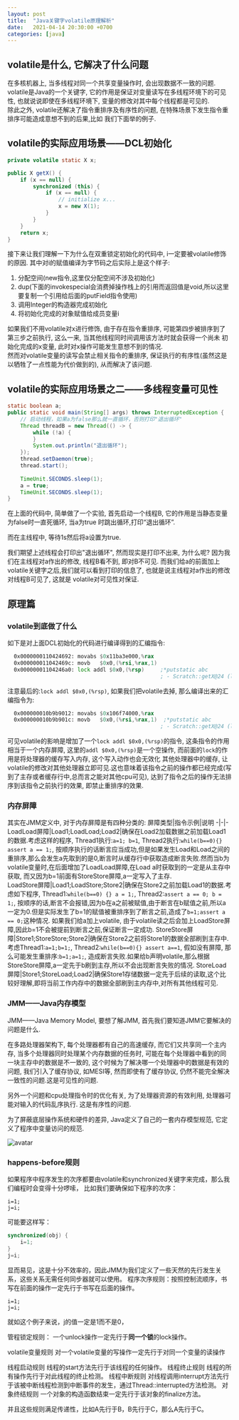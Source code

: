 ```yaml
---
layout: post
title:  "Java关键字volatile原理解析"
date:   2021-04-14 20:30:00 +0700
categories: [java]
---
```


## volatile是什么, 它解决了什么问题
在多核机器上, 当多线程对同一个共享变量操作时, 会出现数据不一致的问题.
volatile是Java的一个关键字, 它的作用是保证对变量读写在多线程环境下的可见性,
也就说说即使在多线程环境下, 变量的修改对其中每个线程都是可见的.  
除此之外, volatile还解决了指令重排序及有序性的问题, 在特殊场景下发生指令重排序可能造成意想不到的后果,比如
我们下面举的例子.

## volatile的实际应用场景——DCL初始化
```java
private volatile static X x;

public X getX() {
	if (x == null) {
		synchronized (this) {
			if (x == null) {
				// initialize x...
				x = new X(1);
			}
		}
	}
	return x;
}
```
接下来让我们理解一下为什么在双重锁定初始化的代码中, i一定要被volatile修饰的原因. 
其中对i的赋值编译为字节码之后实际上是这个样子:  
1. 分配空间(new指令,这里仅分配空间不涉及初始化)
2. dup(下面的invokespecial会消费掉操作栈上的引用而返回值是void,所以这里要复制一个引用给后面的putField指令使用)
3. 调用Integer的构造器完成初始化
4. 将初始化完成的对象赋值给成员变量i

如果我们不用volatile对x进行修饰, 由于存在指令重排序, 可能第四步被排序到了第三步之前执行, 这么一来, 当其他线程同时间调用该方法时就会获得一个尚未
初始化完成的x变量, 此时对x操作可能发生意想不到的情况.  
然而对volatile变量的读写会禁止相关指令的重排序, 保证执行的有序性(虽然这是以牺牲了一点性能为代价做到的), 从而解决了该问题.

## volatile的实际应用场景之二——多线程变量可见性
```java
static boolean a;
public static void main(String[] args) throws InterruptedException {
	// 启动线程，如果a为false那么就一直循环，否则打印"退出循环"
	Thread threadB = new Thread(() -> {
		while (!a) {
		}
		System.out.println("退出循环");
	});
	thread.setDaemon(true);
	thread.start();
	
	TimeUnit.SECONDS.sleep(1);
	a = true;
	TimeUnit.SECONDS.sleep(1);
}
```
在上面的代码中, 简单做了一个实验, 首先启动一个线程B, 它的作用是当静态变量为false时一直死循环, 当a为true
时跳出循环,打印“退出循环”.

而在主线程中, 等待1s然后将a设置为true.

我们期望上述线程会打印出"退出循环", 然而现实是打印不出来, 为什么呢?
因为我们在主线程对a作出的修改, 线程B看不到, 即对B不可见.
而我们给a的前面加上volatile关键字之后,我们就可以看到打印的信息了, 也就是说主线程对a作出的修改对线程B可见了, 这就是
volatile对可见性对保证.

## 原理篇

### volatile到底做了什么
如下是对上面DCL初始化的代码进行编译得到的汇编指令:
```asm
  0x0000000110424692: movabs $0x11ba3e000,%rax
  0x000000011042469c: movb   $0x0,(%rsi,%rax,1)
  0x00000001104246a0: lock addl $0x0,(%rsp)     ;*putstatic abc
                                                ; - Scratch::getX@24 (line 14)

```
注意最后的:`lock addl $0x0,(%rsp)`, 如果我们把volatile去掉, 那么编译出来的汇编指令为:
```asm
  0x000000010b9b9012: movabs $0x106f74000,%rax
  0x000000010b9b901c: movb   $0x0,(%rsi,%rax,1)  ;*putstatic abc
                                                ; - Scratch::getX@24 (line 14)
```
可见volatile的影响是增加了一个`lock addl $0x0,(%rsp)`的指令, 这条指令的作用相当于一个内存屏障,
这里的`addl $0x0,(%rsp)`是一个空操作, 而前面的`lock`的作用是将处理器的缓存写入内存, 这个写入动作也会无效化
其他处理器中的缓存, 让volatile的修改对其他处理器立即可见.这也意味着该指令之前的操作都已经完成(写到了主存或者缓存行中,总而言之能对其他cpu可见), 达到了指令之后的操作无法排序到该指令之前执行的效果, 即禁止重排序的效果.

### 内存屏障
其实在JMM定义中, 对于内存屏障是有四种分类的:
屏障类型|指令示例|说明
-|-|-
LoadLoad屏障|Load1;LoadLoad;Load2|确保在Load2加载数据之前加载Load1的数据.考虑这样的程序, Thread1执行:`a=1; b=1`, Thread2执行:`while(b==0){} assert a == 1;`, 按顺序执行的话断言应当成功,但是如果发生Load和Load之间的重排序,那么会发生a先取到的是0,断言时从缓存行中获取造成断言失败.然而当b为volatile变量时,在后面增加了LoadLoad屏障,在Load a时获取到的一定是从主存中获取, 而又因为b=1前面有StoreStore屏障,a一定写入了主存.  
LoadStore屏障|Load1;LoadStore;Store2|确保在Store2之前加载Load1的数据.考虑如下程序, Thread1:`while(b==0) {} a = 1;`, Thread2:`assert a == 0; b = 1;`, 按顺序的话,断言不会报错,因为b在a之前被赋值,由于断言在b赋值之前,所以a一定为0.但是实际发生了b=1的赋值被重排序到了断言之前,造成了`b=1;assert a == 0;`这种情况. 如果我们给a加上volatile, 由于volatile读之后会加上LoadStore屏障,因此b=1不会被提前到断言之前,保证断言一定成功.
StoreStore屏障|Store1;StoreStore;Store2|确保在Store2之前将Store1的数据全部刷到主存中.考虑Thread1:`a=1;b=1;`, Thread2:`while(b==0){} assert a==1`, 假如没有屏障, 那么可能发生重排序:`b=1;a=1;`, 造成断言失败.如果给b声明volatile,那么根据StoreStore屏障,a一定先于b刷到主存,所以不会出现断言失败的情况.
StoreLoad屏障|Store1;StoreLoad;Load2|确保Store1存储数据一定先于后续的读取,这个比较好理解,即将当前工作内存中的数据全部刷到主内存中,对所有其他线程可见.


### JMM——Java内存模型
JMM——Java Memory Model, 要想了解JMM, 首先我们要知道JMM它要解决的问题是什么.

在多路处理器架构下, 每个处理器都有自己的高速缓存, 而它们又共享同一个主内存, 当多个处理器同时处理某个内存数据的任务时,
可能在每个处理器中看到的同一块主存中的数据是不一致的, 这个时候为了解决哪一个处理器中的数据是有效的问题, 我们引入了缓存协议,
如MESI等, 然而即使有了缓存协议, 仍然不能完全解决一致性的问题.这是可见性的问题.

另外一个问题和cpu处理指令时的优化有关, 为了处理器资源的有效利用, 处理器可能对输入的代码乱序执行. 这是有序性的问题.

为了屏蔽底层操作系统和硬件的差异, Java定义了自己的一套内存模型规范, 它定义了程序中变量访问的规范.  

![avatar](/static/img/Java关键字volatile原理解析-JMM示意图.png)

### happens-before规则
如果程序中程序发生的次序都要由volatile和synchronized关键字来完成，那么我们编程时会变得十分啰嗦，
比如我们要确保如下程序的次序：
```
i=1;
j=i;
```
可能要这样写：
```java
synchronized(obj) {
	i=1;
}
j=i;
```
显而易见，这是十分不效率的，因此JMM为我们定义了一些天然的先行发生关系，这些关系无需任何同步器就可以使用。
程序次序规则：按照控制流顺序，书写在前面的操作一定先行于书写在后面的操作。
```
i=1;
j=i;
```
就如这个例子来说，j的值一定是1而不是0，

管程锁定规则：
一个unlock操作一定先行于**同一个锁**的lock操作。

volatile变量规则
对一个volatile变量的写操作一定先行于对同一个变量的读操作

线程启动规则
线程的start方法先行于该线程的任何操作。
线程终止规则
线程的所有操作先行于对此线程的终止检测。
线程中断规则
对线程调用interrupt方法先行于该被中断线程检测到中断事件的发生，通过Thread::interrupted方法检测。
对象终结规则
一个对象的构造函数结束一定先行于该对象的finalize方法。

并且这些规则满足传递性，比如A先行于B，B先行于C，那么A先行于C。















